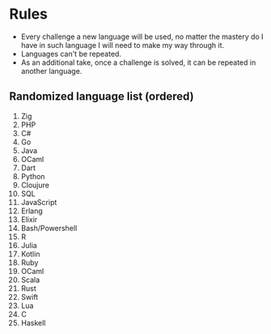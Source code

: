 # Rules
* Every challenge a new language will be used, no matter the mastery do I have in such language I will need to make my way through it.
* Languages can't be repeated.
* As an additional take, once a challenge is solved, it can be repeated in another language.

## Randomized language list (ordered)
1. Zig
2. PHP
3. C#
4. Go
5. Java
6. OCaml
7. Dart
8. Python
9. Cloujure
10. SQL
11. JavaScript
12. Erlang
13. Elixir
14. Bash/Powershell
15. R
16. Julia
17. Kotlin
18. Ruby
19. OCaml
20. Scala
21. Rust
22. Swift
23. Lua
24. C
25. Haskell